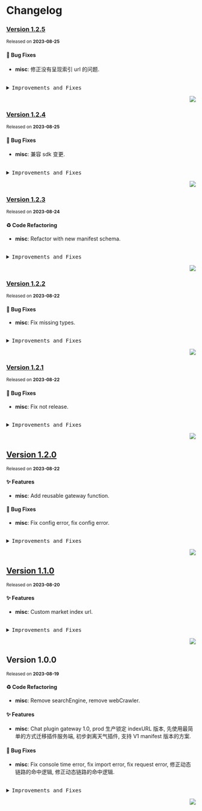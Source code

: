 <a name="readme-top"></a>

# Changelog

### [Version&nbsp;1.2.5](https://github.com/lobehub/chat-plugins-gateway/compare/v1.2.4...v1.2.5)

<sup>Released on **2023-08-25**</sup>

#### 🐛 Bug Fixes

- **misc**: 修正没有呈现索引 url 的问题.

<br/>

<details>
<summary><kbd>Improvements and Fixes</kbd></summary>

#### What's fixed

- **misc**: 修正没有呈现索引 url 的问题 ([75f94dd](https://github.com/lobehub/chat-plugins-gateway/commit/75f94dd))

</details>

<div align="right">

[![](https://img.shields.io/badge/-BACK_TO_TOP-151515?style=flat-square)](#readme-top)

</div>

### [Version&nbsp;1.2.4](https://github.com/lobehub/chat-plugins-gateway/compare/v1.2.3...v1.2.4)

<sup>Released on **2023-08-25**</sup>

#### 🐛 Bug Fixes

- **misc**: 兼容 sdk 变更.

<br/>

<details>
<summary><kbd>Improvements and Fixes</kbd></summary>

#### What's fixed

- **misc**: 兼容 sdk 变更 ([7ff08c8](https://github.com/lobehub/chat-plugins-gateway/commit/7ff08c8))

</details>

<div align="right">

[![](https://img.shields.io/badge/-BACK_TO_TOP-151515?style=flat-square)](#readme-top)

</div>

### [Version&nbsp;1.2.3](https://github.com/lobehub/chat-plugins-gateway/compare/v1.2.2...v1.2.3)

<sup>Released on **2023-08-24**</sup>

#### ♻ Code Refactoring

- **misc**: Refactor with new manifest schema.

<br/>

<details>
<summary><kbd>Improvements and Fixes</kbd></summary>

#### Code refactoring

- **misc**: Refactor with new manifest schema, closes [#5](https://github.com/lobehub/chat-plugins-gateway/issues/5) ([583f834](https://github.com/lobehub/chat-plugins-gateway/commit/583f834))

</details>

<div align="right">

[![](https://img.shields.io/badge/-BACK_TO_TOP-151515?style=flat-square)](#readme-top)

</div>

### [Version&nbsp;1.2.2](https://github.com/lobehub/chat-plugins-gateway/compare/v1.2.1...v1.2.2)

<sup>Released on **2023-08-22**</sup>

#### 🐛 Bug Fixes

- **misc**: Fix missing types.

<br/>

<details>
<summary><kbd>Improvements and Fixes</kbd></summary>

#### What's fixed

- **misc**: Fix missing types ([4d8029d](https://github.com/lobehub/chat-plugins-gateway/commit/4d8029d))

</details>

<div align="right">

[![](https://img.shields.io/badge/-BACK_TO_TOP-151515?style=flat-square)](#readme-top)

</div>

### [Version&nbsp;1.2.1](https://github.com/lobehub/chat-plugins-gateway/compare/v1.2.0...v1.2.1)

<sup>Released on **2023-08-22**</sup>

#### 🐛 Bug Fixes

- **misc**: Fix not release.

<br/>

<details>
<summary><kbd>Improvements and Fixes</kbd></summary>

#### What's fixed

- **misc**: Fix not release ([3a0d30f](https://github.com/lobehub/chat-plugins-gateway/commit/3a0d30f))

</details>

<div align="right">

[![](https://img.shields.io/badge/-BACK_TO_TOP-151515?style=flat-square)](#readme-top)

</div>

## [Version&nbsp;1.2.0](https://github.com/lobehub/chat-plugins-gateway/compare/v1.1.0...v1.2.0)

<sup>Released on **2023-08-22**</sup>

#### ✨ Features

- **misc**: Add reusable gateway function.

#### 🐛 Bug Fixes

- **misc**: Fix config error, fix config error.

<br/>

<details>
<summary><kbd>Improvements and Fixes</kbd></summary>

#### What's improved

- **misc**: Add reusable gateway function ([eba16ab](https://github.com/lobehub/chat-plugins-gateway/commit/eba16ab))

#### What's fixed

- **misc**: Fix config error ([96ed006](https://github.com/lobehub/chat-plugins-gateway/commit/96ed006))
- **misc**: Fix config error ([25fbd18](https://github.com/lobehub/chat-plugins-gateway/commit/25fbd18))

</details>

<div align="right">

[![](https://img.shields.io/badge/-BACK_TO_TOP-151515?style=flat-square)](#readme-top)

</div>

## [Version&nbsp;1.1.0](https://github.com/lobehub/chat-plugin-market/compare/v1.0.0...v1.1.0)

<sup>Released on **2023-08-20**</sup>

#### ✨ Features

- **misc**: Custom market index url.

<br/>

<details>
<summary><kbd>Improvements and Fixes</kbd></summary>

#### What's improved

- **misc**: Custom market index url, closes [#3](https://github.com/lobehub/chat-plugin-market/issues/3) ([14cd4b2](https://github.com/lobehub/chat-plugin-market/commit/14cd4b2))

</details>

<div align="right">

[![](https://img.shields.io/badge/-BACK_TO_TOP-151515?style=flat-square)](#readme-top)

</div>

## Version&nbsp;1.0.0

<sup>Released on **2023-08-19**</sup>

#### ♻ Code Refactoring

- **misc**: Remove searchEngine, remove webCrawler.

#### ✨ Features

- **misc**: Chat plugin gateway 1.0, prod 生产锁定 indexURL 版本, 先使用最简单的方式迁移插件服务端, 初步剥离天气插件, 支持 V1 manifest 版本的方案.

#### 🐛 Bug Fixes

- **misc**: Fix console time error, fix import error, fix request error, 修正动态链路的命中逻辑, 修正动态链路的命中逻辑.

<br/>

<details>
<summary><kbd>Improvements and Fixes</kbd></summary>

#### Code refactoring

- **misc**: Remove searchEngine ([d0fc888](https://github.com/lobehub/chat-plugin-market/commit/d0fc888))
- **misc**: Remove webCrawler ([91663ea](https://github.com/lobehub/chat-plugin-market/commit/91663ea))

#### What's improved

- **misc**: Chat plugin gateway 1.0, closes [#2](https://github.com/lobehub/chat-plugin-market/issues/2) ([788a30a](https://github.com/lobehub/chat-plugin-market/commit/788a30a))
- **misc**: Prod 生产锁定 indexURL 版本 ([80cdafb](https://github.com/lobehub/chat-plugin-market/commit/80cdafb))
- **misc**: 先使用最简单的方式迁移插件服务端 ([eaf26bd](https://github.com/lobehub/chat-plugin-market/commit/eaf26bd))
- **misc**: 初步剥离天气插件, closes [#1](https://github.com/lobehub/chat-plugin-market/issues/1) ([ecf1c4c](https://github.com/lobehub/chat-plugin-market/commit/ecf1c4c))
- **misc**: 支持 V1 manifest 版本的方案 ([8f26a6c](https://github.com/lobehub/chat-plugin-market/commit/8f26a6c))

#### What's fixed

- **misc**: Fix console time error ([1cd882c](https://github.com/lobehub/chat-plugin-market/commit/1cd882c))
- **misc**: Fix import error ([a9fa133](https://github.com/lobehub/chat-plugin-market/commit/a9fa133))
- **misc**: Fix request error ([d8bb922](https://github.com/lobehub/chat-plugin-market/commit/d8bb922))
- **misc**: 修正动态链路的命中逻辑 ([beb14eb](https://github.com/lobehub/chat-plugin-market/commit/beb14eb))
- **misc**: 修正动态链路的命中逻辑 ([525654f](https://github.com/lobehub/chat-plugin-market/commit/525654f))

</details>

<div align="right">

[![](https://img.shields.io/badge/-BACK_TO_TOP-151515?style=flat-square)](#readme-top)

</div>
